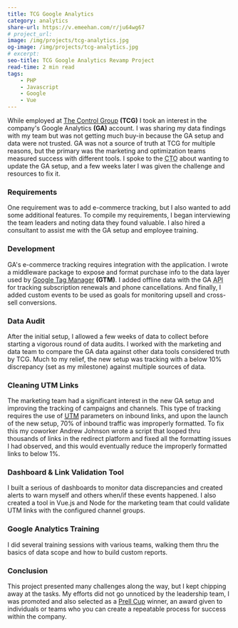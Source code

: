 ```yaml
---
title: TCG Google Analytics
category: analytics
share-url: https://v.emeehan.com/r/ju64wg67
# project_url:
image: /img/projects/tcg-analytics.jpg
og-image: /img/projects/tcg-analytics.jpg
# excerpt: 
seo-title: TCG Google Analytics Revamp Project
read-time: 2 min read
tags:
    - PHP
    - Javascript
    - Google
    - Vue
---
```

While employed at [The Control Group](https://thecontrolgroup.com/) **(TCG)** I took an interest in the company's Google Analytics **(GA)** account. I was sharing my data findings with my team but was not getting much buy-in because the GA setup and data were not trusted.<!--more--> GA was not a source of truth at TCG for multiple reasons, but the primary was the marketing and optimization teams measured success with different tools. I spoke to the <abbr title="chief technology officer">CTO</abbr> about wanting to update the GA setup, and a few weeks later I was given the challenge and resources to fix it.

### Requirements
One requirement was to add e-commerce tracking, but I also wanted to add some additional features. To compile my requirements, I began interviewing the team leaders and noting data they found valuable. I also hired a consultant to assist me with the GA setup and employee training. 

### Development
GA's e-commerce tracking requires integration with the application. I wrote a middleware package to expose and format purchase info to the data layer used by [Google Tag Manager](https://marketingplatform.google.com/about/tag-manager/) **(GTM)**. I added offline data with the GA <abbr title="application program interface">API</abbr> for tracking subscription renewals and phone cancellations. And finally, I added custom events to be used as goals for monitoring upsell and cross-sell conversions.

### Data Audit
After the initial setup, I allowed a few weeks of data to collect before starting a vigorous round of data audits. I worked with the marketing and data team to compare the GA data against other data tools considered truth by TCG. Much to my relief, the new setup was tracking with a below 10% discrepancy (set as my milestone) against multiple sources of data.

### Cleaning UTM Links
The marketing team had a significant interest in the new GA setup and improving the tracking of campaigns and channels. This type of tracking requires the use of [<abbr title="urchin tracking module">UTM</abbr>](https://support.google.com/analytics/answer/1033863) parameters on inbound links, and upon the launch of the new setup, 70% of inbound traffic was improperly formatted. To fix this my coworker Andrew Johnson wrote a script that looped thru thousands of links in the redirect platform and fixed all the formatting issues I had observed, and this would eventually reduce the improperly formatted links to below 1%.

### Dashboard & Link Validation Tool
I built a serious of dashboards to monitor data discrepancies and created alerts to warn myself and others when/if these events happened. I also created a tool in Vue.js and Node for the marketing team that could validate UTM links with the configured channel groups.

### Google Analytics Training
I did several training sessions with various teams, walking them thru the basics of data scope and how to build custom reports.

### Conclusion
This project presented many challenges along the way, but I kept chipping away at the tasks. My efforts did not go unnoticed by the leadership team, I was promoted and also selected as a [Prell Cup](https://thecontrolgroup.com/blog/company-news/q4-prell-cup-winners) winner, an award given to individuals or teams who you can create a repeatable process for success within the company.
